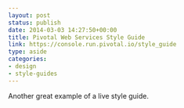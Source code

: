 ```yaml
---
layout: post
status: publish
date: 2014-03-03 14:27:50+00:00
title: Pivotal Web Services Style Guide
link: https://console.run.pivotal.io/style_guide
type: aside
categories:
- design
- style-guides
---
```


Another great example of a live style guide.




